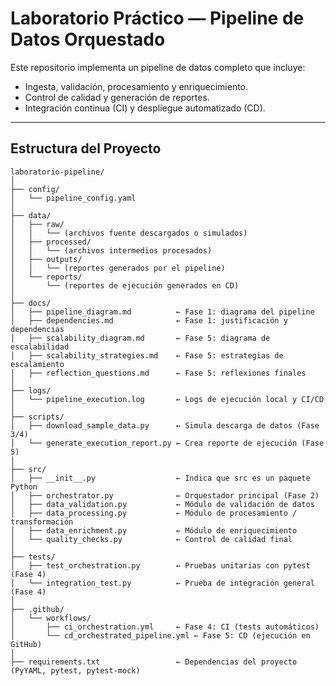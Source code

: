 # Laboratorio Práctico — Pipeline de Datos Orquestado

Este repositorio implementa un pipeline de datos completo que incluye:
- Ingesta, validación, procesamiento y enriquecimiento.
- Control de calidad y generación de reportes.
- Integración continua (CI) y despliegue automatizado (CD).

---

##  Estructura del Proyecto

```text
laboratorio-pipeline/
│
├── config/
│   └── pipeline_config.yaml
│
├── data/
│   ├── raw/
│   │   └── (archivos fuente descargados o simulados)
│   ├── processed/
│   │   └── (archivos intermedios procesados)
│   ├── outputs/
│   │   └── (reportes generados por el pipeline)
│   └── reports/
│       └── (reportes de ejecución generados en CD)
│
├── docs/
│   ├── pipeline_diagram.md          ← Fase 1: diagrama del pipeline
│   ├── dependencies.md              ← Fase 1: justificación y dependencias
│   ├── scalability_diagram.md       ← Fase 5: diagrama de escalabilidad
│   ├── scalability_strategies.md    ← Fase 5: estrategias de escalamiento
│   ├── reflection_questions.md      ← Fase 5: reflexiones finales
│
├── logs/
│   └── pipeline_execution.log       ← Logs de ejecución local y CI/CD
│
├── scripts/
│   ├── download_sample_data.py      ← Simula descarga de datos (Fase 3/4)
│   └── generate_execution_report.py ← Crea reporte de ejecución (Fase 5)
│
├── src/
│   ├── __init__.py                  ← Indica que src es un paquete Python
│   ├── orchestrator.py              ← Orquestador principal (Fase 2)
│   ├── data_validation.py           ← Módulo de validación de datos
│   ├── data_processing.py           ← Módulo de procesamiento / transformación
│   ├── data_enrichment.py           ← Módulo de enriquecimiento
│   └── quality_checks.py            ← Control de calidad final
│
├── tests/
│   ├── test_orchestration.py        ← Pruebas unitarias con pytest (Fase 4)
│   └── integration_test.py          ← Prueba de integración general (Fase 4)
│
├── .github/
│   └── workflows/
│       ├── ci_orchestration.yml     ← Fase 4: CI (tests automáticos)
│       └── cd_orchestrated_pipeline.yml ← Fase 5: CD (ejecución en GitHub)
│
├── requirements.txt                 ← Dependencias del proyecto (PyYAML, pytest, pytest-mock)

